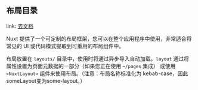 ## 布局目录

link: [去文档](https://v3.nuxtjs.org/guide/directory-structure/layouts)

Nuxt 提供了一个可定制的布局框架，您可以在整个应用程序中使用，非常适合将常见的 UI 或代码模式提取到可重用的布局组件中。

布局放置在 `layouts/` 目录中，使用时将通过异步导入自动加载。`layout` 通过将属性设置为页面元数据的一部分（如果您正在使用 `~/pages` 集成）
或使用 `<NuxtLayout>` 组件来使用布局。（注意：布局名称标准化为 kebab-case，因此someLayout变为some-layout。）
